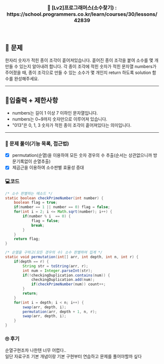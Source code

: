 <h3 align="center"> 
    📢  [Lv2]프로그래머스(소수찾기) : https://school.programmers.co.kr/learn/courses/30/lessons/42839
</h3>

<br>

## 🚀 문제

한자리 숫자가 적힌 종이 조각이 흩어져있습니다. 흩어진 종이 조각을 붙여 소수를 몇 개 만들 수 있는지 알아내려 합니다.
각 종이 조각에 적힌 숫자가 적힌 문자열 numbers가 주어졌을 때, 종이 조각으로 만들 수 있는 소수가 몇 개인지 return 하도록 solution 함수를 완성해주세요.

---

## 🚦입출력 + 제한사항

- numbers는 길이 1 이상 7 이하인 문자열입니다.
- numbers는 0~9까지 숫자만으로 이루어져 있습니다.
- "013"은 0, 1, 3 숫자가 적힌 종이 조각이 흩어져있다는 의미입니다.

---

### 📜 문제 풀이(기능 목록, 접근법)

- [x] permutation(순열)을 이용하여 모든 숫자 경우의 수 추출(순서는 상관없으니까 방문기록없이 순열추출)
- [x] 제곱근을 이용하여 소수판별 효율성 증대

### 💻코드

```java
/* 소수 판별하는 메소드 */
static boolean checkPrimeNumber(int number) {
	boolean flag = true;
	if(number == 1 || number == 0) flag = false;
	for(int i = 2; i <= Math.sqrt(number); i++) {
		if(number % i  == 0) {
			flag = false;
			break;
		}
	}
	return flag;
}

/* 순열을 구하고(모든 경우의 수) 소수 판별하여 집계 */
static void permutation(int[] arr, int depth, int n, int r) {
	if(depth == r) {
		String str = toString(arr, r);
		int num = Integer.parseInt(str);
		if(!checkingDuplication.contains(num)) {
			checkingDuplication.add(num);
			if(checkPrimeNumber(num)) count++;
		}
		return;
	}
	for(int i = depth; i < n; i++) {
		swap(arr, depth, i);
		permutation(arr, depth + 1, n, r);
		swap(arr, depth, i);
	}
}
```

### 🙄  후기
순열구현조차 나한텐 너무 어렵다.. <br>
일단 자료구조 기본 개념이랑 기본 구현부터 연습하고 문제를 풀어야할까 싶다
